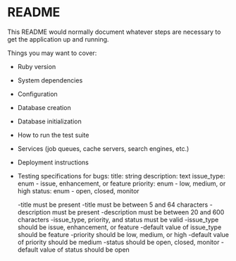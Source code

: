 # README

This README would normally document whatever steps are necessary to get the
application up and running.

Things you may want to cover:

* Ruby version

* System dependencies

* Configuration

* Database creation

* Database initialization

* How to run the test suite

* Services (job queues, cache servers, search engines, etc.)

* Deployment instructions

* Testing specifications for bugs:
    title: string
    description: text
    issue_type: enum - issue, enhancement, or feature
    priority: enum - low, medium, or high
    status: enum - open, closed, monitor
    
    -title must be present
    -title must be between 5 and 64 characters
    -description must be present
    -description must be between 20 and 600 characters
    -issue_type, priority, and status must be valid
    -issue_type should be issue, enhancement, or feature
    -default value of issue_type should be feature
    -priority should be low, medium, or high
    -default value of priority should be medium
    -status should be open, closed, monitor
    -default value of status should be open

